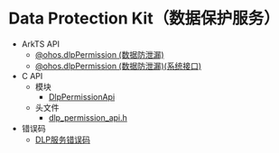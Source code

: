 # Data Protection Kit（数据保护服务）

- ArkTS API<!--data-protection-arkts-->
  - [@ohos.dlpPermission (数据防泄漏)](js-apis-dlppermission.md)
  <!--Del-->
  - [@ohos.dlpPermission (数据防泄漏)(系统接口)](js-apis-dlppermission-sys.md)
  <!--DelEnd-->
- C API<!--data-protection-c-->
  - 模块<!--data-protection-module-->
    - [DlpPermissionApi](_dlp_permission_api.md)
  - 头文件<!--data-protection-headerfile-->
    - [dlp_permission_api.h](dlp__permission__api_8h.md)
- 错误码<!--data-protection-arkts-errcode-->
  - [DLP服务错误码](errorcode-dlp.md)
